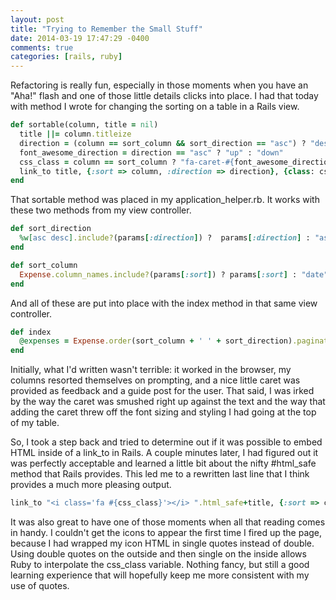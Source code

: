 ```yaml
---
layout: post
title: "Trying to Remember the Small Stuff"
date: 2014-03-19 17:47:29 -0400
comments: true
categories: [rails, ruby] 
---
```


Refactoring is really fun, especially in those moments when you have an "Aha!" flash and one of those little details clicks into place. I had that today with method I wrote for changing the sorting on a table in a Rails view. 

``` ruby
def sortable(column, title = nil)
  title ||= column.titleize
  direction = (column == sort_column && sort_direction == "asc") ? "desc" : "asc"
  font_awesome_direction = direction == "asc" ? "up" : "down"
  css_class = column == sort_column ? "fa-caret-#{font_awesome_direction}" : nil
  link_to title, {:sort => column, :direction => direction}, {class: css_class}
end
```

That sortable method was placed in my application_helper.rb. It works with these two methods from my view controller. 

``` ruby
def sort_direction
  %w[asc desc].include?(params[:direction]) ?  params[:direction] : "asc"
end

def sort_column
  Expense.column_names.include?(params[:sort]) ? params[:sort] : "date"
end
```

And all of these are put into place with the index method in that same view controller. 

``` ruby
def index
  @expenses = Expense.order(sort_column + ' ' + sort_direction).paginate(page: params[:page])
end
```  

Initially, what I'd written wasn't terrible: it worked in the browser, my columns resorted themselves on prompting, and a nice little caret was provided as feedback and a guide post for the user. That said, I was irked by the way the caret was smushed right up against the text and the way that adding the caret threw off the font sizing and styling I had going at the top of my table. 

So, I took a step back and tried to determine out if it was possible to embed HTML inside of a link_to in Rails. A couple minutes later, I had figured out it was perfectly acceptable and learned a little bit about the nifty \#html\_safe method that Rails provides. This led me to a rewritten last line that I think provides a much more pleasing output. 

``` ruby
link_to "<i class='fa #{css_class}'></i> ".html_safe+title, {:sort => column, :direction => direction}
```

It was also great to have one of those moments when all that reading comes in handy. I couldn't get the icons to appear the first time I fired up the page, because I had wrapped my icon HTML in single quotes instead of double. Using double quotes on the outside and then single on the inside allows Ruby to interpolate the css\_class variable. Nothing fancy, but still a good learning experience that will hopefully keep me more consistent with my use of quotes. 
